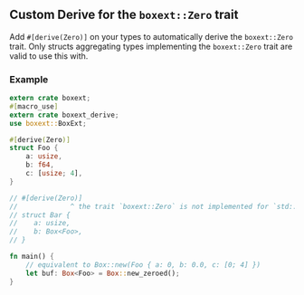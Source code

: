 ## Custom Derive for the `boxext::Zero` trait

Add `#[derive(Zero)]` on your types to automatically derive the `boxext::Zero` trait.
Only structs aggregating types implementing the `boxext::Zero` trait are valid to use this with.

### Example

```rust
extern crate boxext;
#[macro_use]
extern crate boxext_derive;
use boxext::BoxExt;

#[derive(Zero)]
struct Foo {
    a: usize,
    b: f64,
    c: [usize; 4],
}

// #[derive(Zero)]
//             ^ the trait `boxext::Zero` is not implemented for `std::boxed::Box<Foo>`
// struct Bar {
//    a: usize,
//    b: Box<Foo>,
// }

fn main() {
    // equivalent to Box::new(Foo { a: 0, b: 0.0, c: [0; 4] })
    let buf: Box<Foo> = Box::new_zeroed();
}
```
